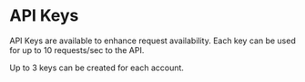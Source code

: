 # API Keys

API Keys are available to enhance request availability. Each key can be used for up to 10 requests/sec to the API.

Up to 3 keys can be created for each account.





